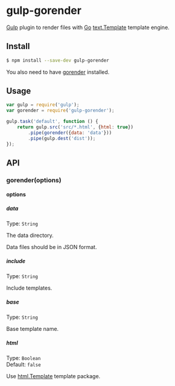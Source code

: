 # gulp-gorender

[Gulp](http://gulpjs.com) plugin to render files with
[Go](http://golang.org)
[text.Template](http://golang.org/pkg/text/template/) template engine.

## Install

```sh
$ npm install --save-dev gulp-gorender
```

You also need to have [gorender](http://github.com/localvoid/gorender)
installed.

## Usage

```js
var gulp = require('gulp');
var gorender = require('gulp-gorender');

gulp.task('default', function () {
	return gulp.src('src/*.html', {html: true})
		.pipe(gorender({data: 'data'}))
		.pipe(gulp.dest('dist'));
});
```

## API

### gorender(options)

#### options

##### data

Type: `String`  

The data directory.

Data files should be in JSON format.

##### include

Type: `String`

Include templates.

##### base

Type: `String`

Base template name.

##### html

Type: `Boolean`  
Default: `false`

Use [html.Template](http://golang.org/pkg/text/template/) template
package.
